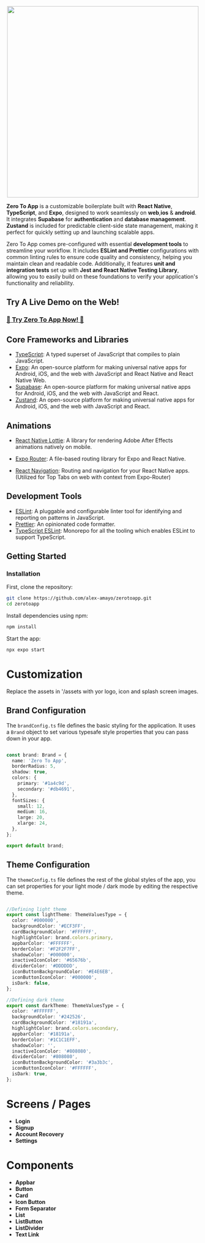 <p align="center">
  <img src="https://utfs.io/f/4303f89d-69c1-4d9f-a4b4-64ea767ee7cc-w7f70.png" width="500" height="auto">
</p>


**Zero To App** is a customizable boilerplate built with **React Native**, **TypeScript**, and **Expo**, designed to work seamlessly on **web**,**ios** & **android**. It integrates **Supabase** for **authentication** and **database management**. **Zustand** is included for predictable client-side state management, making it perfect for quickly setting up and launching scalable apps.  

Zero To App comes pre-configured with essential **development tools** to streamline your workflow. It includes **ESLint and Prettier** configurations with common linting rules to ensure code quality and consistency, helping you maintain clean and readable code. Additionally, it features **unit and integration tests** set up with **Jest and React Native Testing Library**, allowing you to easily build on these foundations to verify your application's functionality and reliability.

## Try A Live Demo on the Web!

### <a href="https://d57xfeu0gmhs7.cloudfront.net" target="_blank">🚀 Try Zero To App Now! 🚀</a>

## Core Frameworks and Libraries
- [TypeScript](https://www.typescriptlang.org/): A typed superset of JavaScript that compiles to plain JavaScript.
- [Expo](https://expo.dev/): An open-source platform for making universal native apps for Android, iOS, and the web with JavaScript and React Native and React Native Web.
- [Supabase](https://expo.dev/): An open-source platform for making universal native apps for Android, iOS, and the web with JavaScript and React.
- [Zustand](https://expo.dev/): An open-source platform for making universal native apps for Android, iOS, and the web with JavaScript and React.


## Animations
- [React Native Lottie](https://github.com/lottie-react-native/lottie-react-native): A library for rendering Adobe After Effects animations natively on mobile.

- [Expo Router](https://expo.github.io/router/docs/): A file-based routing library for Expo and React Native.
- [React Navigation](https://reactnavigation.org/): Routing and navigation for your React Native apps. (Utilized for Top Tabs on web with context from Expo-Router)

## Development Tools

- [ESLint](https://eslint.org/): A pluggable and configurable linter tool for identifying and reporting on patterns in JavaScript.
- [Prettier](https://prettier.io/): An opinionated code formatter.
- [TypeScript ESLint](https://typescript-eslint.io/): Monorepo for all the tooling which enables ESLint to support TypeScript.

## Getting Started

### Installation

First, clone the repository:

```bash
git clone https://github.com/alex-amayo/zerotoapp.git
cd zerotoapp
```

Install dependencies using npm:

```bash
npm install
```

Start the app:

```bash
npx expo start
```


# Customization

Replace the assets in '/assets with yor logo, icon and splash screen images. 

## Brand Configuration

The `brandConfig.ts` file defines the basic styling for the application. It uses a `Brand` object to set various typesafe style properties that you can pass down in your app.

```typescript

const brand: Brand = {
  name: 'Zero To App',
  borderRadius: 5,
  shadow: true,
  colors: {
    primary: '#1a4c9d',
    secondary: '#db4691',
  },
  fontSizes: {
    small: 12,
    medium: 16,
    large: 20,
    xlarge: 24,
  },
};

export default brand;

```

## Theme Configuration

The `themeConfig.ts` file defines the rest of the global styles  of the app, you can set properties for your light mode / dark mode by editing the respective
theme.

```typescript

//Defining light theme
export const lightTheme: ThemeValuesType = {
  color: '#000000',
  backgroundColor: '#ECF3FF',
  cardBackgroundColor: '#FFFFFF',
  highlightColor: brand.colors.primary,
  appbarColor: '#FFFFFF',
  borderColor: '#F2F2F7FF',
  shadowColor: '#000000',
  inactiveIconColor: '#65676b',
  dividerColor: '#DDDDDD',
  iconButtonBackgroundColor: '#E4E6EB',
  iconButtonIconColor: '#000000',
  isDark: false,
};

//Defining dark theme
export const darkTheme: ThemeValuesType = {
  color: '#FFFFFF',
  backgroundColor: '#242526',
  cardBackgroundColor: '#18191a',
  highlightColor: brand.colors.secondary,
  appbarColor: '#18191a',
  borderColor: '#1C1C1EFF',
  shadowColor: '',
  inactiveIconColor: '#808080',
  dividerColor: '#808080',
  iconButtonBackgroundColor: '#3a3b3c',
  iconButtonIconColor: '#FFFFFF',
  isDark: true,
};

```

# Screens / Pages 

- **Login**
- **Signup**
- **Account Recovery**
- **Settings**

# Components

- **Appbar**
- **Button**
- **Card**
- **Icon Button**
- **Form Separator**
- **List**
- **ListButton**
- **ListDivider**
- **Text Link**
